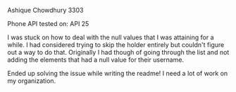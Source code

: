 Ashique Chowdhury
3303

Phone API tested on: API 25

I was stuck on how to deal with the null values that I was attaining for a while. I had considered trying to skip the holder entirely but couldn't figure out a way to do that. Originally I had though of going through the list and not adding the elements that had a null value for their username.

Ended up solving the issue while writing the readme! I need a lot of work on my organization.

